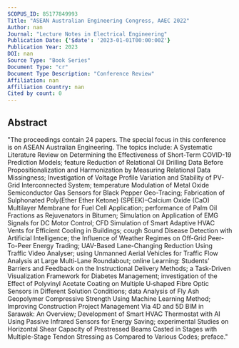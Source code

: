 ```yaml
---
SCOPUS_ID: 85177849993
Title: "ASEAN Australian Engineering Congress, AAEC 2022"
Author: nan
Journal: "Lecture Notes in Electrical Engineering"
Publication Date: {'$date': '2023-01-01T00:00:00Z'}
Publication Year: 2023
DOI: nan
Source Type: "Book Series"
Document Type: "cr"
Document Type Description: "Conference Review"
Affiliation: nan
Affiliation Country: nan
Cited by count: 0
---
```


## Abstract
"The proceedings contain 24 papers. The special focus in this conference is on ASEAN Australian Engineering. The topics include: A Systematic Literature Review on Determining the Effectiveness of Short-Term COVID-19 Prediction Models; feature Reduction of Relational Oil Drilling Data Before Propositionalization and Harmonization by Measuring Relational Data Missingness; Investigation of Voltage Profile Variation and Stability of PV-Grid Interconnected System; temperature Modulation of Metal Oxide Semiconductor Gas Sensors for Black Pepper Geo-Tracing; Fabrication of Sulphonated Poly(Ether Ether Ketone) (SPEEK)–Calcium Oxide (CaO) Multilayer Membrane for Fuel Cell Application; performance of Palm Oil Fractions as Rejuvenators in Bitumen; Simulation on Application of EMG Signals for DC Motor Control; CFD Simulation of Smart Adaptive HVAC Vents for Efficient Cooling in Buildings; cough Sound Disease Detection with Artificial Intelligence; the Influence of Weather Regimes on Off-Grid Peer-To-Peer Energy Trading; UAV-Based Lane-Changing Reduction Using Traffic Video Analyser; using Unmanned Aerial Vehicles for Traffic Flow Analysis at Large Multi-Lane Roundabout; online Learning: Students’ Barriers and Feedback on the Instructional Delivery Methods; a Task-Driven Visualization Framework for Diabetes Management; investigation of the Effect of Polyvinyl Acetate Coating on Multiple U‐shaped Fibre Optic Sensors in Different Solution Conditions; data Analysis of Fly Ash Geopolymer Compressive Strength Using Machine Learning Method; Improving Construction Project Management Via 4D and 5D BIM in Sarawak: An Overview; Development of Smart HVAC Thermostat with AI Using Passive Infrared Sensors for Energy Saving; experimental Studies on Horizontal Shear Capacity of Prestressed Beams Casted in Stages with Multiple-Stage Tendon Stressing as Compared to Various Codes; preface."
